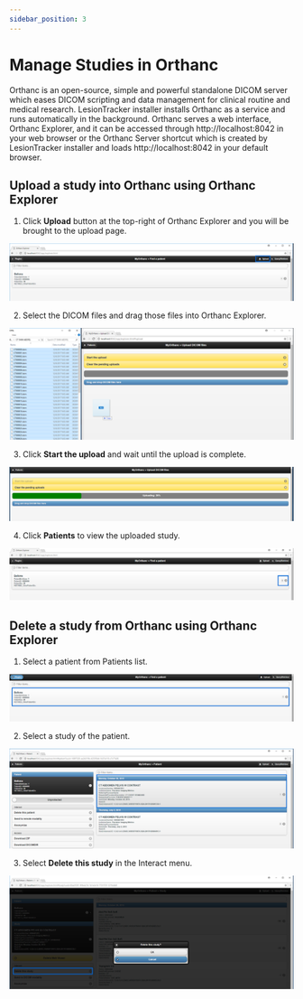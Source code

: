 ```yaml
---
sidebar_position: 3
---
```

# Manage Studies in Orthanc
Orthanc is an open-source, simple and powerful standalone DICOM server which eases DICOM scripting and data management for clinical routine and medical research. LesionTracker installer installs Orthanc as a service and runs automatically in the background. Orthanc serves a web interface, Orthanc Explorer, and it can be accessed through http://localhost:8042 in your web browser or the Orthanc Server shortcut which is created by LesionTracker installer and loads http://localhost:8042 in your default browser.

## Upload a study into Orthanc using Orthanc Explorer

1. Click **Upload** button at the top-right of Orthanc Explorer and you will be brought to the upload page.

  ![Upload](../../../assets/img/LesionTracker/LT_Orthanc_Upload.png)

2. Select the DICOM files and drag those files into Orthanc Explorer.

  ![Drag and Drop Studies](../../../assets/img/LesionTracker/LT_Orthanc_Drag_and_Drop.png)

3. Click **Start the upload** and wait until the upload is complete.

  ![Start the Upload](../../../assets/img/LesionTracker/LT_Orthanc_Start_Upload.png)

4. Click **Patients** to view the uploaded study.

  ![Upload Result](../../../assets/img/LesionTracker/LT_Orthanc_Upload_Result.png)

## Delete a study from Orthanc using Orthanc Explorer

1. Select a patient from Patients list.

  ![Select Patient](../../../assets/img/LesionTracker/LT_Orthanc_Delete_Select_Patient.png)

2. Select a study of the patient.

  ![Select Study](../../../assets/img/LesionTracker/LT_Orthanc_Delete_Select_Study.png)

3. Select **Delete this study** in the Interact menu.

  ![Delete Study](../../../assets/img/LesionTracker/LT_Orthanc_Delete_Study.png)
